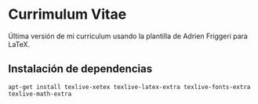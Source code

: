 # Currimulum Vitae
Última versión de mi curriculum usando la plantilla de Adrien Friggeri para LaTeX.

## Instalación de dependencias

```
apt-get install texlive-xetex texlive-latex-extra texlive-fonts-extra texlive-math-extra
```